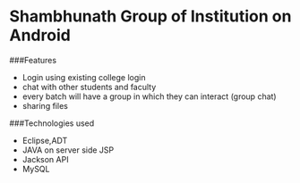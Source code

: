# Shambhunath Group of Institution on Android

###Features
* Login using existing college login
* chat with other students and faculty
* every batch will have a group in which they can interact (group chat)
* sharing files

###Technologies used
* Eclipse,ADT
* JAVA on server side JSP
* Jackson API
* MySQL
